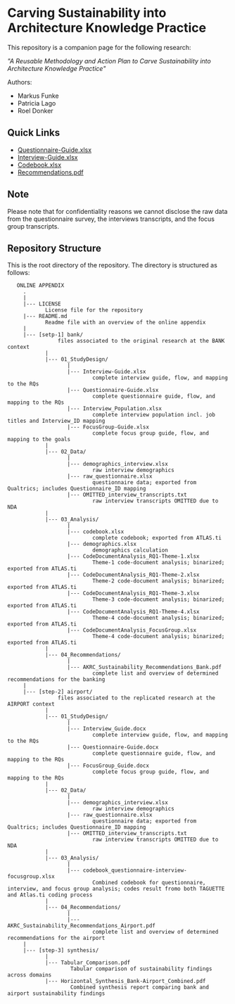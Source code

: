 # Carving Sustainability into Architecture Knowledge Practice
This repository is a companion page for the following research:

_"A Reusable Methodology and Action Plan to Carve Sustainability into Architecture Knowledge Practice"_

Authors:
* Markus Funke
* Patricia Lago
* Roel Donker

Quick Links
---------------

* [Questionnaire-Guide.xlsx](01_StudyDesign/Questionnaire-Guide.xlsx)
* [Interview-Guide.xlsx](01_StudyDesign/Interview-Guide.xlsx)
* [Codebook.xlsx](03_Analysis/codebook.xlsx)
* [Recommendations.pdf](04_Recommendations/AKRC_Sustainability_Recommendations.pdf)

Note
---------------
Please note that for confidentiality reasons we cannot disclose the raw data from the questionnaire survey, the interviews transcripts, and the focus group transcripts.

Repository Structure
---------------
This is the root directory of the repository. The directory is structured as follows:


```
   ONLINE APPENDIX
     .
     |
     |--- LICENSE
            License file for the repository
     |--- README.md
            Readme file with an overview of the online appendix
     |
     |--- [setp-1] bank/
                files associated to the original research at the BANK context
            |
            |--- 01_StudyDesign/
                   |
                   |--- Interview-Guide.xlsx
                           complete interview guide, flow, and mapping to the RQs
                   |--- Questionnaire-Guide.xlsx
                           complete questionnaire guide, flow, and mapping to the RQs
                   |--- Interview_Population.xlsx
                           complete interview population incl. job titles and Interview_ID mapping
                   |--- FocusGroup-Guide.xlsx
                           complete focus group guide, flow, and mapping to the goals
            |
            |--- 02_Data/
                   |
                   |--- demographics_interview.xlsx
                           raw interview demographics
                   |--- raw_questionnaire.xlsx
                           questionnaire data; exported from Qualtrics; includes Questionnaire_ID mapping
                   |--- OMITTED_interview_transcripts.txt
                           raw interview transcripts OMITTED due to NDA
            |
            |--- 03_Analysis/
                   |
                   |--- codebook.xlsx
                           complete codebook; exported from ATLAS.ti
                   |--- demographics.xlsx
                           demographics calculation
                   |--- CodeDocumentAnalysis_RQ1-Theme-1.xlsx
                           Theme-1 code-document analysis; binarized; exported from ATLAS.ti
                   |--- CodeDocumentAnalysis_RQ1-Theme-2.xlsx
                           Theme-2 code-document analysis; binarized; exported from ATLAS.ti
                   |--- CodeDocumentAnalysis_RQ1-Theme-3.xlsx
                           Theme-3 code-document analysis; binarized; exported from ATLAS.ti
                   |--- CodeDocumentAnalysis_RQ1-Theme-4.xlsx
                           Theme-4 code-document analysis; binarized; exported from ATLAS.ti
                   |--- CodeDocumentAnalysis_FocusGroup.xlsx
                           Theme-4 code-document analysis; binarized; exported from ATLAS.ti
            |
            |--- 04_Recommendations/
                   |
                   |--- AKRC_Sustainability_Recommendations_Bank.pdf
                           complete list and overview of determined recommendations for the banking
     |
     |--- [step-2] airport/
                files associated to the replicated research at the AIRPORT context
            |
            |--- 01_StudyDesign/
                   |
                   |--- Interview_Guide.docx
                           complete interview guide, flow, and mapping to the RQs
                   |--- Questionnaire-Guide.docx
                           complete questionnaire guide, flow, and mapping to the RQs
                   |--- FocusGroup_Guide.docx
                           complete focus group guide, flow, and mapping to the RQs
            |
            |--- 02_Data/
                   |
                   |--- demographics_interview.xlsx
                           raw interview demographics
                   |--- raw_questionnaire.xlsx
                           questionnaire data; exported from Qualtrics; includes Questionnaire_ID mapping
                   |--- OMITTED_interview_transcripts.txt
                           raw interview transcripts OMITTED due to NDA
            |
            |--- 03_Analysis/
                   |
                   |--- codebook_questionnaire-interview-focusgroup.xlsx
                           Combined codebook for questionnaire, interview, and focus group analysis; codes result fromo both TAGUETTE and Atlas.ti coding process
            |
            |--- 04_Recommendations/
                   |
                   |--- AKRC_Sustainability_Recommendations_Airport.pdf
                           complete list and overview of determined recommendations for the airport
     |
     |--- [step-3] synthesis/
            |
            |--- Tabular_Comparison.pdf
                    Tabular comparison of sustainability findings across domains
            |--- Horizontal_Synthesis_Bank-Airport_Combined.pdf
                    Combined synthesis report comparing bank and airport sustainability findings
```